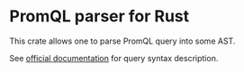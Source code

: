 PromQL parser for Rust
======================

This crate allows one to parse PromQL query into some AST.

See [official documentation](https://prometheus.io/docs/prometheus/latest/querying/basics/) for query syntax description.
